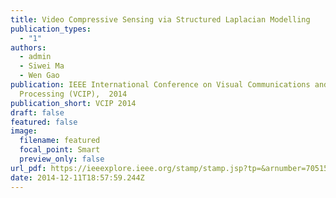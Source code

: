 ```yaml
---
title: Video Compressive Sensing via Structured Laplacian Modelling
publication_types:
  - "1"
authors:
  - admin
  - Siwei Ma 
  - Wen Gao
publication: IEEE International Conference on Visual Communications and Image
  Processing (VCIP),  2014
publication_short: VCIP 2014
draft: false
featured: false
image:
  filename: featured
  focal_point: Smart
  preview_only: false
url_pdf: https://ieeexplore.ieee.org/stamp/stamp.jsp?tp=&arnumber=7051591
date: 2014-12-11T18:57:59.244Z
---
```

